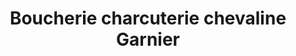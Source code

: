 ---
title: "Boucherie charcuterie chevaline Garnier"
url: /nice/boucherie-charcuterie-chevaline-garnier/
shop: Metzgerei
---